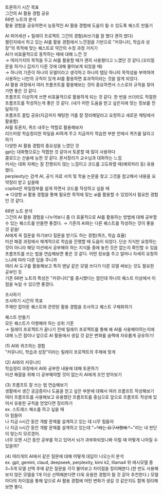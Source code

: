 토론하기 시간 목표  
그간의 AI 활용 경험 공유  
66번 노트의 분석  
활용 경험을 공유하면서 능동적인 AI 활용 경험에 도움이 될 수 있도록 퀘스트 만들기  

AI 피어세션 + 릴레이 프로젝트 그간의 경험(AI쓰기를 잘 했다 괜히 썼다)  
    챌린지에서 하고 있는 AI를 활용 경험에서 느낀점을 기반으로  "커뮤니티, 학습과 성장"의 목적에 맞는 퀘스트로 약간의 수정 과정 거치기  
        AI가 비효율적으로 동작하는 때에 대해 느낀 것   
        → 여러가지의 목적을 두고 AI를 활용할 때가 괜히 사용했다고 느꼈던 것 같다.(꼬리질문을 하거나 갑자기 다른 것에 대해 물어보게 되었을 때)  
        → 하나의 기준이 하나의 모델이라고 생각하고 하나의 탭당 하나의 목적성을 부여하여 사용하는 나만의 규칙이 있게 AI를 활용하면 효과적이라는 것을 알게 되었다.  
    AI 활용 과정에서 여러 프롬프트를 활용해보는 것이 중요하면서 스스로의 규칙을 찾아 가면 좋은 것 같다.  
        프롬프트 이상하게 쓰면 비효율적으로 활용하게 되는 것 같다. 한 번을 쓰더라도 적절한 프롬프트를 작성하는게 좋은 것  같다. (내가 어떤 도움을 받고 싶은지에 맞는 정보를 전달하기)  
        프롬프트 꿀팁 공유(지금까지 채팅한 거를 잘 정리해달라고 요청하고 새로운 채팅에서 활용함)  
    AI를 토론자, 퀴즈 내주는 역할로 활용해보자  
        리드미랑 학습정리한 파일을 AI하게 주고 지금까지 학습한 부분 안에서 퀴즈를 달라고 하기  
    다양한 AI  활용 경험의 중요성을 느꼈던 것  
        gpt는 대화형으로는 적합한 것 같아서 토론할 때 많이 사용하다  
        클로드는 산술에 능한 것 같다. 문서정리가 교수님과 대화하는 느낌  
        커서는 대화 자체는 잘 진행되지 않는 느낌이고 코드를 고도화할 때(예외처리 등) 유용했다.  
        perplexity는 검색 AI, 공식 자료 서치 및 학술 논문을 찾고 그것을 참고해서 내용을 요약정리 받고 싶을때  
        copilot은 파일첨부를 쉽게 하면서 코드를 작성하고 싶을 때  
        ⇒ 다양항 ai 활용 경험을 통해 필요한 목적에 맞는 ai를 활용할 수 있었어서 필요한 경험인 것 같다.  

66번 노트 분석  
그간의 AI 활용 경험을 나누어보니 좀 더 효율적으로 AI를 활용하는 방법에 대해 공부할 수 있는 퀘스트를 만들면 좋겠다.  → 기존의 AI와는 다른 퀘스트를 작성하는 것이 좋을 것 같음!  
    AI에게 꼭 질문을 하기보다 질문을 받기도 하는 경험(퀴즈, 학습 효율)  
    미션 해결 과정에서 체계적으로 학습을 진행할 때 도움이 되었다. 단순 지식만 요청하는 것이 아니라 해당 미션에서 공부해야 하는 지식들 중에 놓친 것은 없는지 확인할 수 있음  
    프롬프트를 쓰는 법을 연습해보면 좋은 것 같다. 어떤 정보를 주고 얼마나 자세히 요청하느냐에 따라 다른 답을 주니까  
    여러 AI 도구를 활용해보고 특히 맨날 같은 모델 쓰다가 다른 모델 써보는 것도 필요한 공부인 듯  
기존 66번 노트의 특성은 "커뮤니티"를 중시했다는 점인데 하나의 퀘스트 이상에서 이 점을 녹일 수 있으면 좋겠다.  

조사하기  
조사하기 시간의 목표  
주제만 잡아둔 퀘스트와 관련된 활용 경험을 조사하고 퀘스트 구체화하기

퀘스트 만들기  
모든 퀘스트가 이행해야 하는 성취 기준  
→ 릴레이 프로젝트가 끝나기 전에 릴레이 프로젝트를 통해 왜 AI를 사용해야하는지에 대해 느낀 점이나 앞으로 AI 활용에서 생길 것 같은 변화를 슬랙에 자유롭게 공유하기!  

(1) AI와 퀴즈하는 경험  
"커뮤니티, 학습과 성장"이라는 릴레이 프로젝트의 주제에 맞게  

(2) AI와의 커뮤니티  
학습정리 과정에서 AI와 공부한 내용에 대해 토론하기  
미션 해결을 위해 더 공부해야할 것이 없는지 AI에게 조언 받아보기  

(3) 프롬프트 잘 쓰는 법 연습해보기  
생활에서 생긴 궁금증이나 도움을 얻고 싶은 부분에 대해서 여러 프롬프트 작성해보기  
여러 프롬프트를 사용해보고 유용했던 프롬프트를 중심으로 앞으로 프롬프트 작성에 있어서 유용한 규칙을 얻었다면 정리하기  
ex. 스트레스 해소를 하고 싶을 때  
    아 힘들어  
    나 지금 n시간 동안 개발 문제를 설계하고 있는  데 너무 힘들어  
    나 지금 n시간 동안 개발 문제를 설계하고 있는데 "~~~"라는 요구사항에 "~~~"라는 내 판단이 맞는지 모르겠어.  
    너무 오랜 시간 동안 공부를 하고 있어서 뇌가 과부화되었나봐 이럴 때 어떻게 나아질 수 있을까?  

(4) 여러개의 AI에서 같은 질문에 대해 어떻게 대답이 나오는지 분석   
ex. gpt, gemini, claud, deepseek, perplexity, kimi k2, lllama4
위 에시모델 중 3~5개 모델 선택 후에 같은 질문을 각각 물어보고 차이점을 정리해본다.(한 번도 사용해보지 않은 모델을 1개 이상 선택해본다면 더욱 유용한 경험이 될 것 같아 추천한다.)
모델마다의 차이점을 통해 앞으로 AI 활용 경험에 어떤 변화가 생길 것 같은지도 함께 정리해보면 좋다.

